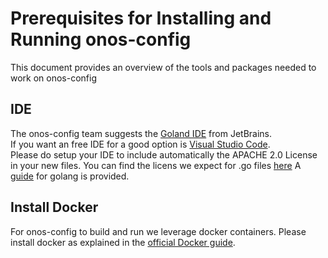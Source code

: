 # Prerequisites for Installing and Running onos-config
This document provides an overview of the tools and packages needed to work on onos-config

## IDE
The onos-config team suggests the [Goland IDE](/https://www.jetbrains.com/go/) from JetBrains.   
If you want an free IDE for a good option is [Visual Studio Code](/https://code.visualstudio.com).   
Please do setup your IDE to include automatically the APACHE 2.0 License in your new files. 
You can find the licens we expect for .go files [here](../build/licensing/boilerplate.go.txt) 
A [guide](xlicense_goland.md) for golang is provided. 

## Install Docker

For onos-config to build and run we leverage docker containers.
Please install docker as explained in the [official Docker guide](https://docs.docker.com/install/).

